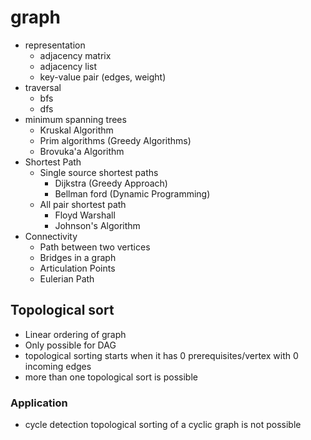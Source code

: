 # graph

- representation
  - adjacency matrix
  - adjacency list
  - key-value pair (edges, weight)
- traversal
  - bfs
  - dfs
- minimum spanning trees
  - Kruskal Algorithm
  - Prim algorithms (Greedy Algorithms)
  - Brovuka'a Algorithm
- Shortest Path
  - Single source shortest paths
    - Dijkstra (Greedy Approach)
    - Bellman ford (Dynamic Programming)
  - All pair shortest path
    - Floyd Warshall
    - Johnson's Algorithm
- Connectivity
  - Path between two vertices
  - Bridges in a graph
  - Articulation Points
  - Eulerian Path

## Topological sort 

- Linear ordering of graph 
- Only possible for DAG 
- topological sorting starts when it has 0 prerequisites/vertex with 0 incoming edges 
- more than one topological sort is possible 

### Application 

- cycle detection 
  topological sorting of a cyclic graph is not possible 

